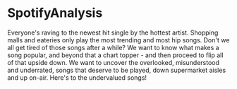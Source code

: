 # SpotifyAnalysis
Everyone's raving to the newest hit single by the hottest artist. Shopping malls and eateries only play the most trending and most hip songs. Don't we all get tired of those songs after a while? We want to know what makes a song popular, and beyond that a chart topper - and then proceed to flip all of that upside down. We want to uncover the overlooked, misunderstood and underrated, songs that deserve to be played, down supermarket aisles and up on-air. Here's to the undervalued songs!
